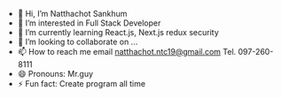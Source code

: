 - 👋 Hi, I’m Natthachot Sankhum
- 👀 I’m interested in Full Stack Developer
- 🌱 I’m currently learning React.js, Next.js redux security
- 💞️ I’m looking to collaborate on ...
- 📫 How to reach me email natthachot.ntc19@gmail.com Tel. 097-260-8111
- 😄 Pronouns: Mr.guy
- ⚡ Fun fact: Create program all time

<!---
ntc-dodo/ntc-dodo is a ✨ special ✨ repository because its `README.md` (this file) appears on your GitHub profile.
You can click the Preview link to take a look at your changes.
--->
